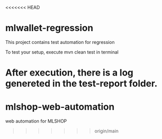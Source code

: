 <<<<<<< HEAD
# mlwallet-regression

This project contains test automation for regression

To test your setup, execute mvn clean test in terminal

After execution, there is a log genereted in the test-report folder.
=======
# mlshop-web-automation
web automation for MLSHOP 
>>>>>>> origin/main
